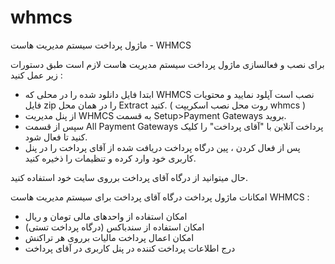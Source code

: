 # whmcs
ماژول پرداخت سیستم مدیریت هاست - WHMCS


برای نصب و فعالسازی ماژول پرداخت سیستم مدیریت هاست لازم است طبق دستورات زیر عمل کنید :


- ابتدا فایل دانلود شده را در محلی که WHMCS نصب است آپلود نمایید و محتویات فایل zip را در همان محل Extract کنید. ( روت محل نصب اسکریپت whmcs )
- از پنل مدیریت WHMCS به قسمت Setup>Payment Gateways بروید.
- سپس از قسمت All Payment Gateways پرداخت آنلاین با "آقای پرداخت" را کلیک کنید تا فعال شود.
- پس از فعال کردن ، پین درگاه پرداخت دریافت شده از آقای پرداخت را در پنل کاربری خود وارد کرده و تنظیمات را ذخیره کنید.

حال میتوانید از درگاه آقای پرداخت برروی سایت خود استفاده کنید.


امکانات ماژول پرداخت درگاه آقای پرداخت برای سیستم مدیریت هاست WHMCS :

- امکان استفاده از واحدهای مالی تومان و ریال
- امکان استفاده از سندباکس (درگاه پرداخت تستی)
- امکان اعمال پرداخت مالیات برروی هر تراکنش
- درج اطلاعات پرداخت کننده در پنل کاربری در آقای پرداخت
